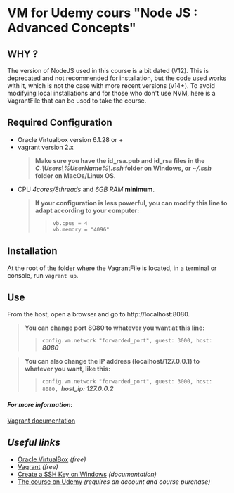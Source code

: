 # VM for Udemy cours "Node JS : Advanced Concepts"

## WHY ?

The version of NodeJS used in this course is a bit dated (V12). This is deprecated and not recommended for installation, but the code used works with it, which is not the case with more recent versions (v14+). To avoid modifying local installations and for those who don't use NVM, here is a VagrantFile that can be used to take the course.

## Required Configuration

* Oracle Virtualbox version 6.1.28 or +
* vagrant version 2.x
  > **Make sure you have the id_rsa.pub and id_rsa files in the *C:\Users\\%UserName%\\.ssh* folder on Windows, or *~/.ssh* folder on MacOs/Linux OS.**
* CPU *4cores/8threads* and *6GB RAM* **minimum**.
  > **If your configuration is less powerful, you can modify this line to adapt according to your computer:**<br>
  >>```vb.cpus = 4```<br>
  ```vb.memory = "4096"```<br>

## Installation

At the root of the folder where the VagrantFile is located, in a terminal or console, run `vagrant up`.

## Use

From the host, open a browser and go to http://localhost:8080.
> **You can change port 8080 to whatever you want at this line:**
>>`config.vm.network "forwarded_port", guest: 3000, host: `***8080***` `

> **You can also change the IP address (localhost/127.0.0.1) to whatever you want, like this:**
>>`config.vm.network "forwarded_port", guest: 3000, host: 8080, `***host_ip: 127.0.0.2***` `

#### *For more information:*

[Vagrant documentation](https://www.vagrantup.com/docs/networking/forwarded_ports)


## *Useful links*

* [Oracle VirtualBox](https://www.virtualbox.org/) *(free)*
* [Vagrant](https://www.vagrantup.com/downloads) *(free)*
* [Create a SSH Key on Windows](https://docs.microsoft.com/fr-fr/windows-hardware/manufacture/desktop/factoryos/connect-using-ssh?view=windows-11#create-a-keypair) *(documentation)*
* [The course on Udemy](https://www.udemy.com/course/advanced-node-for-developers/) *(requires an account and course purchase)*